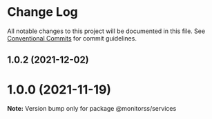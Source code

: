 # Change Log

All notable changes to this project will be documented in this file.
See [Conventional Commits](https://conventionalcommits.org) for commit guidelines.

## 1.0.2 (2021-12-02)



# 1.0.0 (2021-11-19)

**Note:** Version bump only for package @monitorss/services

